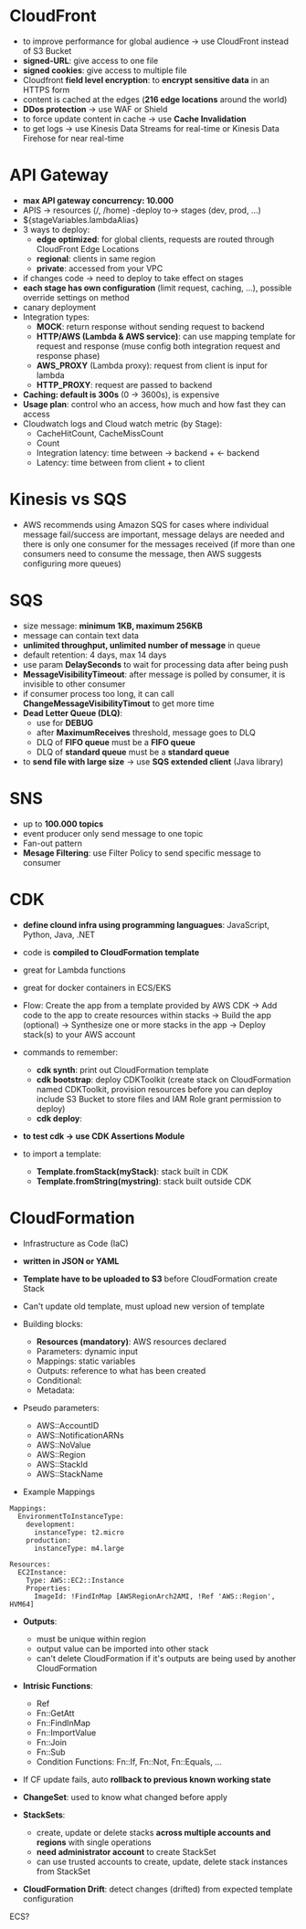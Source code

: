 
# CloudFront
- to improve performance for global audience -> use CloudFront instead of S3 Bucket
- **signed-URL**: give access to one file
- **signed cookies**: give access to multiple file
- Cloudfront **field level encryption**: to **encrypt sensitive data** in an HTTPS form
- content is cached at the edges (**216 edge locations** around the world)
- **DDos protection** -> use WAF or Shield
- to force update content in cache -> use **Cache Invalidation**
- to get logs -> use Kinesis Data Streams for real-time or Kinesis Data Firehose for near real-time


# API Gateway
- **max API gateway concurrency: 10.000**
- APIS -> resources (/, /home) -deploy to-> stages (dev, prod, ...) 
- ${stageVariables.lambdaAlias} 
- 3 ways to deploy:
  + **edge optimized**: for global clients, requests are routed through CloudFront Edge Locations
  + **regional**: clients in same region
  + **private**: accessed from your VPC
- if changes code -> need to deploy to take effect on stages
- **each stage has own configuration** (limit request, caching, ...),  possible override settings on method
- canary deployment
- Integration types:
  + **MOCK**: return response without sending request to backend
  + **HTTP/AWS (Lambda & AWS service)**: can use mapping template for request and response (muse config both integration request and response phase) 
  + **AWS_PROXY** (Lambda proxy): request from client is input for lambda
  + **HTTP_PROXY**: request are passed to backend
- **Caching: default is 300s** (0 -> 3600s), is expensive
- **Usage plan**: control who an access, how much and how fast they can access
- Cloudwatch logs and Cloud watch metric (by Stage): 
  + CacheHitCount, CacheMissCount
  + Count
  + Integration latency: time between -> backend + <- backend
  + Latency: time between from client + to client


# Kinesis vs SQS
- AWS recommends using Amazon SQS for cases where individual message fail/success are important, message delays are needed and there is only one consumer for the messages received (if more than one consumers need to consume the message, then AWS suggests configuring more queues)

# SQS
- size message: **minimum 1KB, maximum 256KB**
- message can contain text data
- **unlimited throughput, unlimited number of message** in queue
- default retention: 4 days, max 14 days
- use param **DelaySeconds** to wait for processing data after being push
- **MessageVisibilityTimeout**: after message is polled by consumer, it is invisible to other consumer
- if consumer process too long, it can call **ChangeMessageVisibilityTimout** to get more time
- **Dead Letter Queue (DLQ)**:
  + use for **DEBUG**
  + after **MaximumReceives** threshold, message goes to DLQ
  + DLQ of **FIFO     queue** must be a **FIFO     queue**
  + DLQ of **standard queue** must be a **standard queue**
- to **send file with large size** -> use **SQS extended client** (Java library)


# SNS
- up to **100.000 topics**
- event producer only send message to one topic
- Fan-out pattern
- **Mesage Filtering**: use Filter Policy to send specific message to consumer


# CDK
- **define clound infra using programming languagues**: JavaScript, Python, Java, .NET
- code is **compiled to CloudFormation template**
- great for Lambda functions
- great for docker containers in ECS/EKS
- Flow: 
Create the app from a template provided by AWS CDK -> Add code to the app to create resources within stacks -> Build the app (optional) -> Synthesize one or more stacks in the app -> Deploy stack(s) to your AWS account
- commands to remember:  
  + **cdk synth**: print out CloudFormation template
  + **cdk bootstrap**: deploy CDKToolkit (create stack on CloudFormation named CDKToolkit, provision resources before you can deploy include S3 Bucket to store files and IAM Role grant permission to deploy)
  + **cdk deploy**:

- **to test cdk -> use CDK Assertions Module**
- to import a template:
  + **Template.fromStack(myStack)**: stack built in CDK
  + **Template.fromString(mystring)**: stack built outside CDK


# CloudFormation
- Infrastructure as Code (IaC)
- **written in JSON or YAML**
- **Template have to be uploaded to S3** before CloudFormation create Stack
- Can't update old template, must upload new version of template
- Building blocks:
  + **Resources (mandatory)**: AWS resources declared
  + Parameters: dynamic input
  + Mappings: static variables
  + Outputs: reference to what has been created
  + Conditional: 
  + Metadata:
- Pseudo parameters:
  + AWS::AccountID
  + AWS::NotificationARNs
  + AWS::NoValue
  + AWS::Region
  + AWS::StackId
  + AWS::StackName

- Example Mappings
```
Mappings:
  EnvironmentToInstanceType:
    development:
      instanceType: t2.micro
    production:
      instanceType: m4.large

Resources:
  EC2Instance:
    Type: AWS::EC2::Instance
    Properties:
      ImageId: !FindInMap [AWSRegionArch2AMI, !Ref 'AWS::Region', HVM64]
```

- **Outputs**:
  + must be unique within region
  + output value can be imported into other stack
  + can't delete CloudFormation if it's outputs are being used by another CloudFormation

- **Intrisic Functions**:
  + Ref
  + Fn::GetAtt
  + Fn::FindInMap
  + Fn::ImportValue
  + Fn::Join
  + Fn::Sub
  + Condition Functions: Fn::If, Fn::Not, Fn::Equals, ...

- If CF update fails, auto **rollback to previous known working state**
- **ChangeSet**: used to know what changed before apply
- **StackSets**: 
  + create, update or delete stacks **across multiple accounts and regions** with single operations
  + **need administrator account** to create StackSet
  + can use trusted accounts to create, update, delete stack instances from StackSet
- **CloudFormation Drift**: detect changes (drifted) from expected template configuration




ECS?